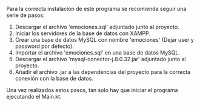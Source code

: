 Para la correcta instalación de este programa se recomienda seguir una serie de pasos:
1. Descargar el archivo 'emociones.sql' adjuntado junto al proyecto.
2. Iniciar los servidores de la base de datos con XAMPP.
3. Crear una base de datos MySQL con nombre 'emociones' (Dejar user y password por defecto).
4. Importar el archivo 'emociones.sql' en una base de datos MySQL.
5. Descargar el archivo 'mysql-conector-j.8.0.32.jar' adjuntado junto al proyecto.
6. Añadir el archivo .jar a las dependencias del proyecto para la correcta conexión con la base de datos.
   
Una vez realizados estos pasos, tan solo hay que iniciar el programa ejecutando el Main.kt.
